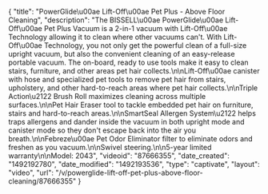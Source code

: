 {
    "title": "PowerGlide\u00ae Lift-Off\u00ae Pet Plus - Above Floor Cleaning",
    "description": "The BISSELL\u00ae PowerGlide\u00ae Lift-Off\u00ae Pet Plus Vacuum is a 2-in-1 vacuum with Lift-Off\u00ae Technology allowing it to clean where other vacuums can't. With Lift-Off\u00ae Technology, you not only get the powerful clean of a full-size upright vacuum, but also the convenient cleaning of an easy-release portable vacuum. The on-board, ready to use tools make it easy to clean stairs, furniture, and other areas pet hair collects.\n\nLift-Off\u00ae canister with hose and specialized pet tools to remove pet hair from stairs, upholstery, and other hard-to-reach areas where pet hair collects.\n\nTriple Action\u2122 Brush Roll maximizes cleaning across multiple surfaces.\n\nPet Hair Eraser tool to tackle embedded pet hair on furniture, stairs and hard-to-reach areas.\n\nSmartSeal Allergen System\u2122 helps traps allergens and dander inside the vacuum in both upright mode and canister mode so they don't escape back into the air you breath.\n\nFebreze\u00ae Pet Odor Eliminator filter to eliminate odors and freshen as you vacuum.\n\nSwivel steering.\n\n5-year limited warranty\n\nModel: 2043",
    "videoid": "87666355",
    "date_created": "1492192780",
    "date_modified": "1492193536",
    "type": "captivate",
    "layout": "video",
    "url": "\/v\/powerglide-lift-off-pet-plus-above-floor-cleaning\/87666355"
}